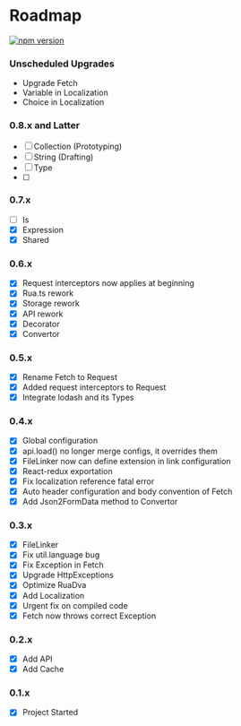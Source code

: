# Roadmap

[![npm version](https://badge.fury.io/js/rua.svg)](https://badge.fury.io/js/rua)
### Unscheduled Upgrades
- Upgrade Fetch
- Variable in Localization
- Choice in Localization

### 0.8.x and Latter
- [ ] Collection (Prototyping)
- [ ] String (Drafting)
- [ ] Type
- [ ] 

### 0.7.x
- [ ] Is
- [x] Expression
- [x] Shared

### 0.6.x
- [x] Request interceptors now applies at beginning
- [x] Rua.ts rework
- [x] Storage rework
- [x] API rework
- [x] Decorator
- [x] Convertor

### 0.5.x
- [x] Rename Fetch to Request
- [x] Added request interceptors to Request
- [x] Integrate lodash and its Types

### 0.4.x
- [x] Global configuration
- [x] api.load() no longer merge configs, it overrides them
- [x] FileLinker now can define extension in link configuration
- [x] React-redux exportation
- [x] Fix localization reference fatal error
- [x] Auto header configuration and body convention of Fetch
- [x] Add Json2FormData method to Convertor

### 0.3.x
- [x] FileLinker
- [x] Fix util.language bug
- [x] Fix Exception in Fetch
- [x] Upgrade HttpExceptions
- [x] Optimize RuaDva
- [x] Add Localization
- [x] Urgent fix on compiled code
- [x] Fetch now throws correct Exception

### 0.2.x
- [x] Add API
- [x] Add Cache

### 0.1.x
- [x] Project Started

